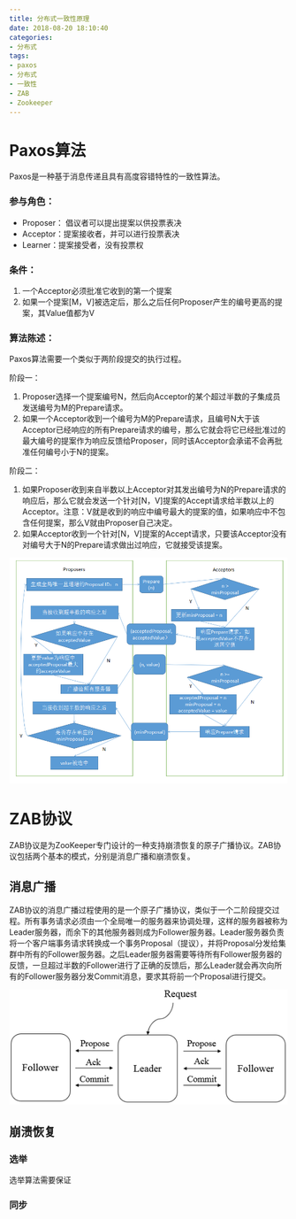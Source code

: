 ```yaml
---
title: 分布式一致性原理
date: 2018-08-20 18:10:40
categories:
- 分布式
tags:
- paxos
- 分布式
- 一致性
- ZAB
- Zookeeper
---
```


# Paxos算法

Paxos是一种基于消息传递且具有高度容错特性的一致性算法。

### 参与角色：

- Proposer： 倡议者可以提出提案以供投票表决
- Acceptor：提案接收者，并可以进行投票表决
- Learner：提案接受者，没有投票权

### 条件：

1. 一个Acceptor必须批准它收到的第一个提案
2. 如果一个提案[M，V]被选定后，那么之后任何Proposer产生的编号更高的提案，其Value值都为V

### 算法陈述：

Paxos算法需要一个类似于两阶段提交的执行过程。

阶段一：

1. Proposer选择一个提案编号N，然后向Acceptor的某个超过半数的子集成员发送编号为M的Prepare请求。
2. 如果一个Acceptor收到一个编号为M的Prepare请求，且编号N大于该Acceptor已经响应的所有Prepare请求的编号，那么它就会将它已经批准过的最大编号的提案作为响应反馈给Proposer，同时该Acceptor会承诺不会再批准任何编号小于N的提案。

阶段二：

1. 如果Proposer收到来自半数以上Acceptor对其发出编号为N的Prepare请求的响应后，那么它就会发送一个针对[N，V]提案的Accept请求给半数以上的Acceptor。注意：V就是收到的响应中编号最大的提案的值，如果响应中不包含任何提案，那么V就由Proposer自己决定。
2. 如果Acceptor收到一个针对[N，V]提案的Accept请求，只要该Acceptor没有对编号大于N的Prepare请求做出过响应，它就接受该提案。

![img](分布式一致性原理\Paxos.png)



# ZAB协议

ZAB协议是为ZooKeeper专门设计的一种支持崩溃恢复的原子广播协议。ZAB协议包括两个基本的模式，分别是消息广播和崩溃恢复。

## 消息广播

ZAB协议的消息广播过程使用的是一个原子广播协议，类似于一个二阶段提交过程。所有事务请求必须由一个全局唯一的服务器来协调处理，这样的服务器被称为Leader服务器，而余下的其他服务器则成为Follower服务器。Leader服务器负责将一个客户端事务请求转换成一个事务Proposal（提议），并将Proposal分发给集群中所有的Follower服务器。之后Leader服务器需要等待所有Follower服务器的反馈，一旦超过半数的Follower进行了正确的反馈后，那么Leader就会再次向所有的Follower服务器分发Commit消息，要求其将前一个Proposal进行提交。

![img](分布式一致性原理\ZAB消息广播_new.png) 

## 崩溃恢复

### 选举

选举算法需要保证

### 同步